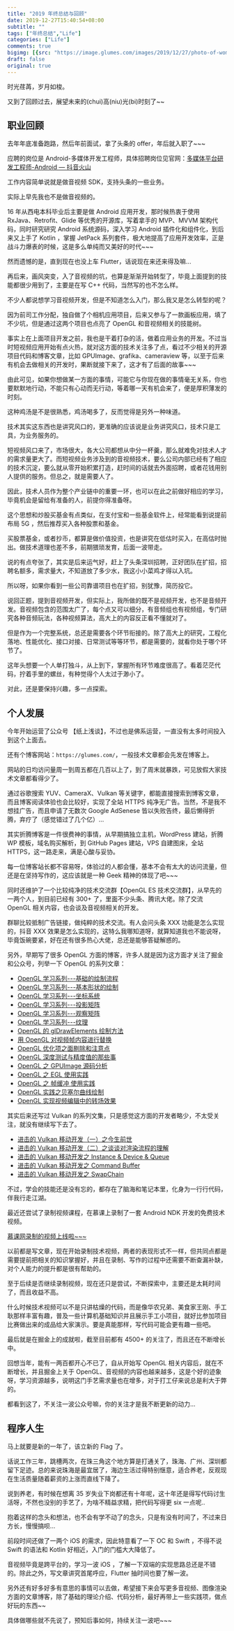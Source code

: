 ```yaml
---
title: "2019 年终总结与回顾"
date: 2019-12-27T15:40:54+08:00
subtitle: ""
tags: ["年终总结","Life"]
categories: ["Life"]
comments: true
bigimg: [{src: "https://image.glumes.com/images/2019/12/27/photo-of-woman-sitting-on-rock-3326363.jpg", desc: ""}]
draft: false
original: true
---
```



时光荏苒，岁月如梭。

又到了回顾过去，展望未来的(chui)高(niu)光(bi)时刻了~~

## 职业回顾

去年年底准备跑路，然后年前面试，拿了头条的 offer，年后就入职了~~~

应聘的岗位是 Android-多媒体开发工程师，具体招聘岗位见官网：[多媒体平台研发工程师-Android — 抖音火山](https://job.bytedance.com/job/detail/26456)

工作内容简单说就是做音视频 SDK，支持头条的一些业务。

<!--more-->

实际上早先我也不是做音视频的。

16 年从西电本科毕业后主要是做 Android 应用开发，那时候热衷于使用 RxJava、Retrofit、Glide 等优秀的开源库，写着拿手的 MVP、MVVM 架构代码，同时研究研究 Android 系统源码，深入学习 Android 插件化和组件化，到后来又上手了 Kotlin ，掌握 JetPack 系列套件，极大地提高了应用开发效率，正是战斗力爆表的时候，这是多么单纯而又美好的时代~~~

然而遗憾的是，直到现在也没上车 Flutter，话说现在来还来得及嘛...

再后来，画风突变，入了音视频的坑，也算是渐渐开始转型了，毕竟上面提到的技能都很少用到了，主要是在写 C++ 代码，当然写的也不怎么样。

不少人都说想学习音视频开发，但是不知道怎么入门，那么我又是怎么转型的呢？

因为前司工作分配，独自做了个相机应用项目，后来又参与了一款画板应用，填了不少坑，但是通过这两个项目也点亮了 OpenGL 和音视频相关的技能树。

事实上在上面项目开发之前，我也是干着打杂的活，做着应用业务的开发。不过当时短视频应用开始有点火热，就对这方面的技术关注多了点，看过不少相关的开源项目代码和博客文章，比如 GPUImage、grafika、cameraview 等，以至于后来有机会去做相关的开发时，果断就接下来了，这才有了后面的故事~~~

由此可见，如果你想做某一方面的事情，可能它与你现在做的事情毫无关系，你也要默默地行动，不能只有心动而无行动，等着哪一天有机会来了，便是厚积薄发的时刻。

这种鸡汤是不是很熟悉，鸡汤喝多了，反而觉得是另外一种味道。

技术其实这东西也是讲究风口的，更准确的应该说是业务讲究风口，技术只是工具，为业务服务的。

短视频风口来了，市场很大，各大公司都想从中分一杯羹，那么就难免对技术人才的需求量更大了。而短视频业务涉及到的音视频技术，要么公司内部已经有了相应的技术沉淀，要么就从零开始积累打造，赶时间的话就去外面招聘，或者花钱用别人提供的服务。但总之，就是需要人了。

因此，技术人员作为整个产业链中的重要一环，也可以在此之前做好相应的学习，毕竟机会是留给有准备的人，前提你得准备呀。

这个思想和炒股买基金有点类似，在支付宝和一些基金软件上，经常能看到说提前布局 5G ，然后推荐买入各种股票和基金。

买股票基金，或者抄币，都算是做价值投资，也是讲究在低估时买入，在高估时抛出。做技术道理也差不多，前期猥琐发育，后面一波带走。

说的有点夸张了，其实是后来运气好，赶上了头条深圳招聘，正好团队在扩招，招聘名额多，需求量大，不知道放了多少水，我这小小菜鸡才得以入坑。

所以呀，如果你看到一些公司靠谱项目也在扩招，别犹豫，简历投它。

说回正题，提到音视频开发，但实际上，我所做的既不是视频开发，也不是音频开发。音视频包含的范围太广了，每个点又可以细分，有音频组也有视频组，专门研究各种音频玩法，各种视频算法，高大上的内容反正看不懂就对了。

但是作为一个完整系统，总还是需要各个环节衔接的。除了高大上的研究，工程化落地、性能优化、接口对接、日常测试等等环节，都是需要的，就看你处于哪个环节了。

这年头想要一个人单打独斗，从上到下，掌握所有环节难度很高了。看着茫茫代码，拧着手里的螺丝，有种觉得个人太过于渺小了。

对此，还是要保持兴趣，多一点探索。

## 个人发展

今年开始运营了公众号 【纸上浅谈】，不过也是佛系运营，一直没有太多时间投入到这个上面去。

还有个博客网站：`https://glumes.com/`，一般技术文章都会先发在博客上。

网站的日均访问量周一到周五都在几百以上了，到了周末就暴跌，可见放假大家技术文章都看得少了。

通过谷歌搜索 YUV、CameraX、Vulkan 等关键字，都能直接搜索到博客文章，而且博客阅读体验也会比较好，实现了全站 HTTPS 纯净无广告。当然，不是我不想挂广告，而且申请了无数次 Google AdSenese 皆以失败告终，最后懒得折腾，弃疗了（感觉错过了几个亿）...

其实折腾博客是一件很费神的事情，从早期搞独立主机，WordPress 建站，折腾 WP 模板，域名购买解析，到 GitHub Pages 建站，VPS 自建图床，全站 HTTPS，这一路走来，满是心酸与妥协。

每一位博客站长都不容易呀，体验过的人都会懂，基本不会有太大的访问流量，但还是在坚持写作的，这应该就是一种 Geek 精神的体现了吧~~~

同时还维护了一个比较纯净的技术交流群【OpenGL ES 技术交流群】，从早先的一两个人，到目前已经有 300+ 了，里面不少头条、腾讯大佬。除了交流 OpenGL 相关内容，也会谈及音视频相关的开发。

群聊比较抵制广告链接，做纯粹的技术交流。有人会问头条 XXX 功能是怎么实现的，抖音 XXX 效果是怎么实现的，这特么我哪知道呀，就算知道我也不能说呀，毕竟饭碗要紧，好在还有很多热心大佬，总还是能够答疑解惑的。

另外，早期写了很多 OpenGL 方面的博客，许多人就是因为这方面才关注了掘金和公众号，列举一下 OpenGL 的系列文章：

* [OpenGL 学习系列---基础的绘制流程](https://glumes.com/post/opengl/opengl-tutorial-draw-point/)
* [OpenGL 学习系列---基本形状的绘制](https://glumes.com/post/opengl/opengl-tutorial-draw-basic-shape/)
* [OpenGL 学习系列---坐标系统](https://glumes.com/post/opengl/opengl-tutorial-coordinate-system/)
* [OpenGL 学习系列---投影矩阵](https://glumes.com/post/opengl/opengl-tutorial-projection-matrix/)
* [OpenGL 学习系列---观察矩阵](https://glumes.com/post/opengl/opengl-tutorial-view-matrix/)
* [OpenGL 学习系列---纹理](https://glumes.com/post/opengl/opengl-tutorial-texture/)
* [OpenGL 的 glDrawElements 绘制方法](https://glumes.com/post/opengl/opengl-tutorial-gldrawelements-method/)
* [用 OpenGL 对视频帧内容进行替换](https://glumes.com/post/opengl/opengl-handle-video-frame-and-replace-content/)
* [OpenGL 优化项之面剔除和注意点](https://glumes.com/post/opengl/opengl-tutorial-face-culling-usage/)
* [OpenGL 深度测试与精度值的那些事](https://glumes.com/post/opengl/opengl-depth-test/)
* [OpenGL 之 GPUImage 源码分析](https://glumes.com/post/opengl/opengl-gpuimage-analysis/)
* [OpenGL 之 EGL 使用实践](https://glumes.com/post/opengl/opengl-egl-usage/)
* [OpenGL 之 帧缓冲 使用实践](https://glumes.com/post/opengl/opengl-framebuffer-object-usage/)
* [OpenGL 实践之贝塞尔曲线绘制](https://glumes.com/post/opengl/opengl-draw-bezier-line/)
* [OpenGL 实现视频编辑中的转场效果](https://glumes.com/post/opengl/opengl-transition/)

其实后来还写过 Vulkan 的系列文集，只是感觉这方面的开发者略少，不太受关注，就没有继续写下去了。

* [进击的 Vulkan 移动开发（一）之今生前世](https://glumes.com/post/vulkan/vulkan-tutorial-concept/)
* [进击的 Vulkan 移动开发（二）之谈谈对渲染流程的理解](https://glumes.com/post/vulkan/vulkan-tutorial-renderer/)
* [进击的 Vulkan 移动开发之 Instance & Device & Queue](https://glumes.com/post/vulkan/vulkan-tutorial-instance-device-queue/)
* [进击的 Vulkan 移动开发之 Command Buffer](https://glumes.com/post/vulkan/vulkan-tutorial-command-buffer/)
* [进击的 Vulkan 移动开发之 SwapChain](https://glumes.com/post/vulkan/vulkan-tutorial-swap-chain/)

不过，学会的技能还是没有忘的，都存在了脑海和笔记本里，化身为一行行代码，伴我行走江湖。

最近还尝试了录制视频课程，在慕课上录制了一套 Android NDK 开发的免费技术视频。

[慕课网录制的视频上线啦~~~](https://mp.weixin.qq.com/s/7o0UKTjp5shPwaFF9kN_FQ)

以前都是写文章，现在开始录制技术视频，两者的表现形式不一样，但共同点都是需要提前把相关的知识掌握好，并且在录制、写作的过程中还需要不断查漏补缺，对个人能力的提升都是很有帮助的。

至于后续是否继续录制视频，现在还只是尝试，不断探索中，主要还是太耗时间了，而且收益不高。

什么时候技术视频可以不是只讲枯燥的代码，而是像华农兄弟、美食家王刚、手工耿那样丰富有趣，普及一些计算机基础知识并且展示手工小项目，就好比参加项目比赛做出来的成品给大家演示。要是真能那样，写代码可能会更有趣一些吧。

最后就是在掘金上的成就啦，截至目前都有 4500+ 的关注了，而且还在不断增长中。

回想当年，能有一两百都开心不已了，自从开始写 OpenGL 相关内容后，就在不断增长，并且掘金上关于 OpenGL、音视频的内容也越来越多，这是个好的迹象呀，学习资源越多，说明这门手艺需求量也在增多，对于打工仔来说总是利大于弊的。

都看到这了，不关注一波公众号嘛，你的关注才是我不断更新的动力...

## 程序人生

马上就要是新的一年了，该立新的 Flag 了。

话说工作三年，跳槽两次，在珠三角这个地方算是打通关了，珠海、广州、深圳都留下足迹。总的来说珠海是最宜居了，海边生活过得特别惬意，适合养老，反观现在生活质量随着薪资的上涨而直线下降了。

说到养老，有时候在想离 35 岁失业下岗都还有十年呢，这十年还是得写代码讨生活呀，不然也没别的手艺了，为啥不精益求精，把代码写得更 six 一点呢..

抱着这样的念头和想法，也不会有学不动了的念头，只是有没有时间了，不过来日方长，慢慢搞呗...

前段时间还做了一两个 iOS 的需求，因此特意看了一下 OC 和 Swift ，不得不说 Swift 的语法和 Kotlin 好相近，入门的门槛大大降低了。

音视频毕竟是跨平台的，学习一波 iOS ，了解一下双端的实现思路总还是不错的。除此之外，写文章讲究首尾呼应，Flutter 抽时间也要了解一波。

另外还有好多好多有意思的事情可以去做，希望接下来会写更多音视频、图像渲染方面的文章博客，除了基础的理论介绍、代码分析，最好再带上一些实践项，做点好玩的东西~~

具体做哪些就不先说了，预知后事如何，持续关注一波吧~~~